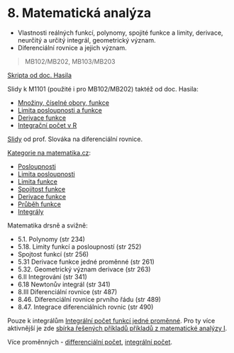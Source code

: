 # 8. Matematická analýza
- Vlastnosti reálných funkcí, polynomy, spojité funkce a limity, derivace, neurčitý a určitý integrál, geometrický význam.
- Diferenciální rovnice a jejich význam.

> MB102/MB202, MB103/MB203


[Skripta od doc. Hasila](http://user.mendelu.cz/hasil/Data/CZ/Teach/MU/MB102-MB202/prednasky_MB102.pdf)

Slidy k M1101 (použité i pro MB102/MB202) taktéž od doc. Hasila:
- [Množiny, číselné obory, funkce](http://user.mendelu.cz/hasil/Data/CZ/Teach/MU/01-ho.pdf)
- [Limita posloupnosti a funkce](http://user.mendelu.cz/hasil/Data/CZ/Teach/MU/02-ho.pdf)
- [Derivace funkce](http://user.mendelu.cz/hasil/Data/CZ/Teach/MU/03-ho.pdf)
- [Integrační počet v R](http://user.mendelu.cz/hasil/Data/CZ/Teach/MU/04-ho.pdf)

[Slidy](https://is.muni.cz/el/1433/podzim2016/MB203/um/mIII-6B.pdf) od prof. Slováka na diferenciální rovnice.

[Kategorie na matematika.cz](http://matematika.cz/kategorie-analyza):
- [Posloupnosti](http://matematika.cz/posloupnosti)
- [Limita posloupnosti](http://matematika.cz/limita-posloupnosti)
- [Limita funkce](http://matematika.cz/limita-funkce)
- [Spojitost funkce](http://matematika.cz/spojitost-funkce)
- [Derivace funkce](http://matematika.cz/derivace)
- [Průběh funkce](http://matematika.cz/prubeh-funkce)
- [Integrály](http://matematika.cz/integral)

Matematika drsně a svižně:
- 5.1. Polynomy (str 234)
- 5.18. Limity funkcí a posloupností (str 252)
- Spojtost funkcí (str 256)
- 5.31 Derivace funkce jedné proměnné (str 261)
- 5.32. Geometrický význam derivace (str 263)
- 6.II Integrování (str 341)
- 6.18 Newtonův integrál (str 341)
- 8.III Diferenciální rovnice (str 487)
- 8.46. Diferenciální rovnice prvního řádu (str 489)
- 8.47. Integrace diferenciálních rovnic (str 490)

Pouze k integrálům [Integrální počet funkcí jedné proměnné](http://homel.vsb.cz/~s1a64/cd/pdf/print/ip.pdf). Pro ty více aktivnější je zde [sbírka řešených příkladů příkladů z matematické analýzy I](http://is.muni.cz/do/sci/UMS/el/analyza/index.html).


Více proměnných - [differenciální počet](https://www.math.muni.cz/~plch/mapm/index_cd.html), [integrální počet](https://www.math.muni.cz/~plch/main/maple/sbirka/sbirka.html).